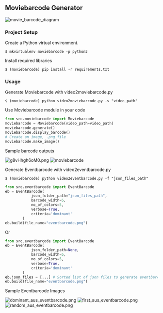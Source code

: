 ## Moviebarcode Generator


![movie_barcode_diagram](https://raw.githubusercontent.com/erolrecep/moviebarcode/moviebarcode/images/moviebarcode.gif)

        
### Project Setup

Create a Python virtual environment.

```shell
$ mkvirtualenv moviebarcode -p python3
```

Install required libraries
```shell
$ (moviebarcode) pip install -r requirements.txt
```

### Usage

Generate Moviebarcode with video2moviebarcode.py

```shell
$ (moviebarcode) python video2moviebarcode.py -v "video_path"
```

Use Moviebarcode module in your code

```python
from src.moviebarcode import Moviebarcode
moviebarcode = Moviebarcode(video_path=video_path)
moviebarcode.generate()
moviebarcode.display_barcode()
# Create an image, .png file
moviebarcode.make_image()
```

Sample barcode outputs

![g8vHhgh6oM0.png](https://raw.githubusercontent.com/erolrecep/moviebarcode/moviebarcode/images/g8vHhgh6oM0.png)
![moviebarcode](https://raw.githubusercontent.com/erolrecep/moviebarcode/moviebarcode/images/moviebarcode.png)

Generate Eventbarcode with video2eventbarcode.py

```shell
$ (moviebarcode) python video2eventbarcode.py -f "json_files_path"
```

```python
from src.eventbarcode import EventBarcode
eb = EventBarcode(
            json_folder_path="json_files_path",
            barcode_width=5,
            no_of_colors=5,
            verbose=True,
            criteria='dominant'
        )
eb.build(file_name="eventbarcode.png")
```

Or

```python
from src.eventbarcode import EventBarcode
eb = EventBarcode(
            json_folder_path=None,
            barcode_width=5,
            no_of_colors=5,
            verbose=True,
            criteria='dominant'
        )
eb.json_files = [...] # Sorted list of json files to generate eventbarcode
eb.build(file_name="eventbarcode.png")
```


Sample Eventbarcode Images

![dominant_aus_eventbarcode.png](https://github.com/erolrecep/moviebarcode/blob/eventbarcode/images/dominant_aus_eventbarcode.png)
![first_aus_eventbarcode.png](https://github.com/erolrecep/moviebarcode/blob/eventbarcode/images/first_aus_eventbarcode.png)
![random_aus_eventbarcode.png](https://github.com/erolrecep/moviebarcode/blob/eventbarcode/images/random_aus_eventbarcode.png)
